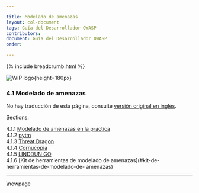 ```yaml
---

title: Modelado de amenazas
layout: col-document
tags: Guía del Desarrollador OWASP
contributors:
document: Guía del Desarrollador OWASP
order:

---
```


{% include breadcrumb.html %}

![WIP logo](../../../assets/images/dg_wip.png "Trabajo en curso"){height=180px}

### 4.1 Modelado de amenazas

No hay traducción de esta página, consulte [versión original en inglés][release0601].

Sections:

4.1.1 [Modelado de amenazas en la práctica](#modelado-de-amenazas-en-la-práctica)  
4.1.2 [pytm](#pytm)  
4.1.3 [Threat Dragon](#threat-dragon)  
4.1.4 [Cornucopia](#cornucopia)  
4.1.5 [LINDDUN GO](#linddun-go)  
4.1.6 [Kit de herramientas de modelado de amenazas](#kit-de-herramientas-de-modelado-de- amenazas)  

----

[release0601]: https://github.com/OWASP/www-project-developer-guide/blob/main/release/06-design/01-threat-modeling/toc.md

\newpage

